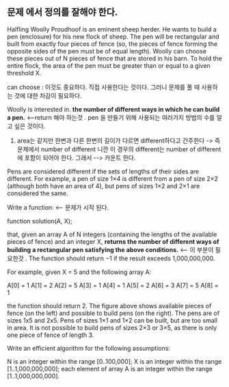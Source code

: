 ## 문제 에서 정의를 잘해야 한다.


Halfling Woolly Proudhoof is an eminent sheep herder. He wants to build a pen (enclosure) for his new flock of sheep. The pen will be rectangular and built from exactly four pieces of fence (so, the pieces of fence forming the opposite sides of the pen must be of equal length). Woolly can choose these pieces out of N pieces of fence that are stored in his barn. To hold the entire flock, the area of the pen must be greater than or equal to a given threshold X.

can choose : 이것도 중요하다. 직접 사용한다는 것이다. 그러니 문제를 풀 때 사용하는 것에 대한 차감이 필요하다.


Woolly is interested in. **the number of different ways in which he can build a pen.** <--return 해야 하는것 . pen 을 만들기 위해 사용되는 여러가지 방법의 수를 알고 싶은 것이다. 

1. area는 같지만 한변과 다른 한변의 길이가 다르면 different하다고 간주한다 -> 즉 문제에서 number of different 니깐 이 경우의 different는 number of different에 포함이 되어야 한다. 그래서 --> 카운트 한다.

Pens are considered different if the sets of lengths of their sides are different. For example, a pen of size 1×4 is different from a pen of size 2×2 (although both have an area of 4), but pens of sizes 1×2 and 2×1 are considered the same.

Write a function:  <-- 문제가 시작 된다.

function solution(A, X);

that, given an array A of N integers (containing the lengths of the available pieces of fence) and an integer X, **returns the number of different ways of building a rectangular pen satisfying the above conditions.**  <-- 이 부분이 필요한것 . The function should return −1 if the result exceeds 1,000,000,000.


For example, given X = 5 and the following array A:

  A[0] = 1
  A[1] = 2
  A[2] = 5
  A[3] = 1
  A[4] = 1
  A[5] = 2
  A[6] = 3
  A[7] = 5
  A[8] = 1


the function should return 2. The figure above shows available pieces of fence (on the left) and possible to build pens (on the right). The pens are of sizes 1x5 and 2x5. Pens of sizes 1×1 and 1×2 can be built, but are too small in area. It is not possible to build pens of sizes 2×3 or 3×5, as there is only one piece of fence of length 3.

Write an efficient algorithm for the following assumptions:

N is an integer within the range [0..100,000];
X is an integer within the range [1..1,000,000,000];
each element of array A is an integer within the range [1..1,000,000,000].



